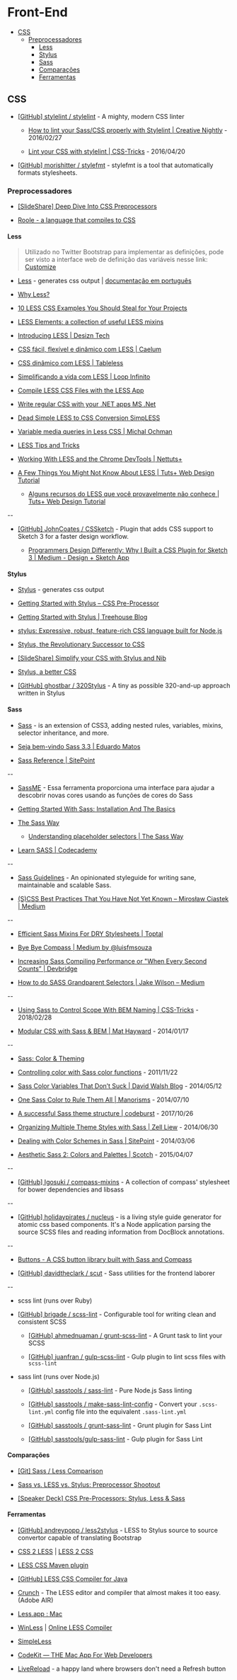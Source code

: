 # Front-End


<!-- toc -->
* [CSS](#css)
  * [Preprocessadores](#preprocessadores)
    * [Less](#less)
    * [Stylus](#stylus)
    * [Sass](#sass)
    * [Comparações](#comparações)
    * [Ferramentas](#ferramentas)

<!-- toc stop -->


## CSS

* [[GitHub] stylelint / stylelint](https://github.com/stylelint/stylelint) - A mighty, modern CSS linter

  * [How to lint your Sass/CSS properly with Stylelint | Creative Nightly](http://www.creativenightly.com/2016/02/How-to-lint-your-css-with-stylelint/) - 2016/02/27

  * [Lint your CSS with stylelint | CSS-Tricks](https://css-tricks.com/stylelint/) - 2016/04/20

* [[GitHub] morishitter / stylefmt](https://github.com/morishitter/stylefmt) - stylefmt is a tool that automatically formats stylesheets.


### Preprocessadores

* [[SlideShare] Deep Dive Into CSS Preprocessors](http://www.slideshare.net/verekia/deep-dive-into-css-preprocessors)

* [Roole - a language that compiles to CSS](http://roole.org/)


#### Less

> Utilizado no Twitter Bootstrap para implementar as definições, pode ser visto a interface web de definição das variáveis nesse link: [Customize](http://getbootstrap.com/customize/)

* [Less](http://lesscss.org/) - generates css output | [documentação em português](http://lesscss.loopinfinito.com.br/)

* [Why Less?](http://www.wordsbyf.at/2012/03/08/why-less/)

* [10 LESS CSS Examples You Should Steal for Your Projects](http://designshack.net/articles/css/10-less-css-examples-you-should-steal-for-your-projects/)

* [LESS Elements: a collection of useful LESS mixins](http://lesselements.com/)

* [Introducing LESS | Desizn Tech](http://desizntech.info/2013/08/introducing-less/)

* [CSS fácil, flexível e dinâmico com LESS | Caelum](http://blog.caelum.com.br/css-facil-flexivel-e-dinamico-com-less/)

* [CSS dinâmico com LESS | Tableless](http://tableless.com.br/css-dinamico-com-less/)

* [Simplificando a vida com LESS | Loop Infinito](http://loopinfinito.com.br/2012/06/19/simplificando-a-vida-com-less/)

* [Compile LESS CSS Files with the LESS App](http://davidwalsh.name/less-css)

* [Write regular CSS with your .NET apps MS .Net](http://www.dotlesscss.org/)

* [Dead Simple LESS to CSS Conversion SimpLESS](http://windows.appstorm.net/reviews/simpless-dead-simple-less-to-css-conversion/)

* [Variable media queries in Less CSS | Michal Ochman](http://blog.scur.pl/2012/06/variable-media-queries-less-css/)

* [LESS Tips and Tricks](http://flippinawesome.org/2013/05/20/less-tips-and-tricks/)

* [Working With LESS and the Chrome DevTools | Nettuts+](http://net.tutsplus.com/tutorials/tools-and-tips/working-with-less-and-the-chrome-devtools/)

* [A Few Things You Might Not Know About LESS | Tuts+ Web Design Tutorial](http://webdesign.tutsplus.com/tutorials/a-few-things-you-might-not-know-about-less--cms-22527)

  * [Alguns recursos do LESS que você provavelmente não conhece | Tuts+ Web Design Tutorial](http://webdesign.tutsplus.com/pt/tutorials/a-few-things-you-might-not-know-about-less--cms-22527)

--

* [[GitHub] JohnCoates / CSSketch](https://github.com/JohnCoates/CSSketch) - Plugin that adds CSS support to Sketch 3 for a faster design workflow.

  * [Programmers Design Differently: Why I Built a CSS Plugin for Sketch 3 | Medium - Design + Sketch App](https://medium.com/sketch-app-sources/programmers-design-differently-why-i-built-a-css-plugin-for-sketch-3-52a1246305a4)


#### Stylus

* [Stylus](http://learnboost.github.com/stylus/) - generates css output

* [Getting Started with Stylus – CSS Pre-Processor](http://bootstrap.pk/tutorials/getting-started-with-stylus-css-pre-processor/)

* [Getting Started with Stylus | Treehouse Blog](http://blog.teamtreehouse.com/getting-started-stylus)

* [stylus: Expressive, robust, feature-rich CSS language built for Node.js](http://thechangelog.com/post/3036532096/stylus-expressive-robust-feature-rich-css-language)

* [Stylus, the Revolutionary Successor to CSS](http://nylira.com/stylus-the-revolutionary-successor-to-css/)

* [[SlideShare] Simplify your CSS with Stylus and Nib](http://www.slideshare.net/cjoudrey/simplify-your-css-with-stylus-and-nib)

* [Stylus, a better CSS](http://machadogj.com/2012/5/stylus-a-better-css.html)

* [[GitHub] ghostbar / 320Stylus](https://github.com/ghostbar/320Stylus) - A tiny as possible 320-and-up approach written in Stylus


#### Sass

* [Sass](http://sass-lang.com/) - is an extension of CSS3, adding nested rules, variables, mixins, selector inheritance, and more.

* [Seja bem-vindo Sass 3.3 | Eduardo Matos](http://eduardomatos.me/seja-bem-vindo-sass-3-3/)

* [Sass Reference | SitePoint](http://www.sitepoint.com/sass-reference/)

--

* [SassME](http://sassme.arc90.com/) - Essa ferramenta proporciona uma interface para ajudar a descobrir novas cores usando as funções de cores do Sass

* [Getting Started With Sass: Installation And The Basics](http://www.hongkiat.com/blog/getting-started-saas/)

* [The Sass Way](http://thesassway.com/)

  * [Understanding placeholder selectors | The Sass Way](http://thesassway.com/intermediate/understanding-placeholder-selectors)

* [Learn SASS | Codecademy](https://www.codecademy.com/learn/learn-sass)

--

* [Sass Guidelines](https://sass-guidelin.es/) - An opinionated styleguide for writing sane, maintainable and scalable Sass.

* [(S)CSS Best Practices That You Have Not Yet Known – Mirosław Ciastek | Medium](https://medium.com/@mciastek/s-css-best-practices-that-you-have-not-yet-known-ba2f6329b5dd)

--

* [Efficient Sass Mixins For DRY Stylesheets | Toptal](https://www.toptal.com/css/sass-mixins-keep-your-stylesheets-dry)

* [Bye Bye Compass | Medium by @luisfmsouza](https://medium.com/@luisfmsouza/bye-bye-compass-576d424ff092)

* [Increasing Sass Compiling Performance or "When Every Second Counts” | Devbridge](https://www.devbridge.com/articles/increasing-sass-compiling-performance-or-when-every-second-counts/)

* [How to do SASS Grandparent Selectors | Jake Wilson – Medium](https://medium.com/@jakobud/how-to-do-sass-grandparent-selectors-b8666dcaf961)

--

* [Using Sass to Control Scope With BEM Naming | CSS-Tricks](https://css-tricks.com/using-sass-control-scope-bem-naming/) - 2018/02/28

* [Modular CSS with Sass & BEM | Mat Hayward](http://mathayward.com/modular-css-with-sass-and-bem/) - 2014/01/17

--

* [Sass: Color & Theming](http://sass-lang.com/styleguide/color/)

* [Controlling color with Sass color functions](https://robots.thoughtbot.com/controlling-color-with-sass-color-functions) - 2011/11/22

* [Sass Color Variables That Don’t Suck | David Walsh Blog](https://davidwalsh.name/sass-color-variables-dont-suck) - 2014/05/12

* [One Sass Color to Rule Them All | Manorisms](http://elijahmanor.com/one-sass-color-to-rule-them-all/) - 2014/07/10

* [A successful Sass theme structure | codeburst](https://codeburst.io/a-successful-sass-theme-structure-ca9d1c477dc7) - 2017/10/26

* [Organizing Multiple Theme Styles with Sass | Zell Liew](https://zellwk.com/blog/organizing-multiple-theme-styles-with-sass/) - 2014/06/30

* [Dealing with Color Schemes in Sass | SitePoint](https://www.sitepoint.com/dealing-color-schemes-sass/) - 2014/03/06

* [Aesthetic Sass 2: Colors and Palettes | Scotch](https://scotch.io/tutorials/aesthetic-sass-2-colors) - 2015/04/07

--

* [[GitHub] Igosuki / compass-mixins](https://github.com/Igosuki/compass-mixins) - A collection of compass' stylesheet for bower dependencies and libsass

--

* [[GitHub] holidaypirates / nucleus](https://github.com/holidaypirates/nucleus) - is a living style guide generator for atomic css based components. It's a Node application parsing the source SCSS files and reading information from DocBlock annotations.

--

* [Buttons - A CSS button library built with Sass and Compass](http://alexwolfe.github.io/Buttons/)

* [[GitHub] davidtheclark / scut](https://github.com/davidtheclark/scut/) - Sass utilities for the frontend laborer

--

* scss lint (runs over Ruby)

* [[GitHub] brigade / scss-lint](https://github.com/brigade/scss-lint) - Configurable tool for writing clean and consistent SCSS

  * [[GitHub] ahmednuaman / grunt-scss-lint](https://github.com/ahmednuaman/grunt-scss-lint) - A Grunt task to lint your SCSS

  * [[GitHub] juanfran / gulp-scss-lint](https://github.com/juanfran/gulp-scss-lint) - Gulp plugin to lint scss files with `scss-lint`


* sass lint (runs over Node.js)

  * [[GitHub] sasstools / sass-lint](https://github.com/sasstools/sass-lint) - Pure Node.js Sass linting

  * [[GitHub] sasstools / make-sass-lint-config](https://github.com/sasstools/make-sass-lint-config) - Convert your  `.scss-lint.yml` config file into the equivalent `.sass-lint.yml`

  * [[GitHub] sasstools / grunt-sass-lint](https://github.com/sasstools/grunt-sass-lint) - Grunt plugin for Sass Lint

  * [[GitHub] sasstools/gulp-sass-lint](https://github.com/sasstools/gulp-sass-lint) - Gulp plugin for Sass Lint


#### Comparações

* [[Git] Sass / Less Comparison](https://gist.github.com/chriseppstein/674726)

* [Sass vs. LESS vs. Stylus: Preprocessor Shootout](http://net.tutsplus.com/tutorials/html-css-techniques/sass-vs-less-vs-stylus-a-preprocessor-shootout/)

* [[Speaker Deck] CSS Pre-Processors: Stylus, Less & Sass](https://speakerdeck.com/bermonpainter/css-pre-processors-stylus-less-sass)


#### Ferramentas

* [[GitHub] andreypopp / less2stylus](https://github.com/andreypopp/less2stylus) - LESS to Stylus source to source convertor capable of translating Bootstrap

* [CSS 2 LESS](http://css2less.cc/) | [LESS 2 CSS](http://less2css.org/)

* [LESS CSS Maven plugin](http://mojo.codehaus.org/lesscss-maven-plugin/)

* [[GitHub] LESS CSS Compiler for Java](https://github.com/marceloverdijk/lesscss-java)

* [Crunch](http://crunchapp.net/) - The LESS editor and compiler that almost makes it too easy. (Adobe AIR)

* [Less.app : Mac](http://incident57.com/less/index.php)

* [WinLess](http://winless.org/) | [Online LESS Compiler](http://winless.org/online-less-compiler)

* [SimpleLess](http://wearekiss.com/simpless)

* [CodeKit — THE Mac App For Web Developers](http://incident57.com/codekit/)

* [LiveReload](http://livereload.com/) - a happy land where browsers don't need a Refresh button
